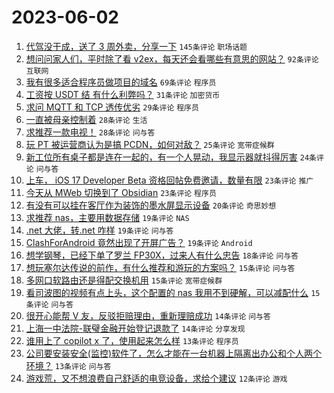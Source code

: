 # 2023-06-02

1. [代驾没干成，送了 3 周外卖，分享一下](https://www.v2ex.com/t/945105) `145条评论` `职场话题`
1. [想问问家人们，平时除了看 v2ex，每天还会看哪些有意思的网站？](https://www.v2ex.com/t/945107) `92条评论` `互联网`
1. [我有很多适合程序员做项目的域名](https://www.v2ex.com/t/945090) `69条评论` `程序员`
1. [工资按 USDT 结 有什么利弊吗？](https://www.v2ex.com/t/945198) `31条评论` `加密货币`
1. [求问 MQTT 和 TCP 透传优劣](https://www.v2ex.com/t/945166) `29条评论` `程序员`
1. [一直被母亲控制着](https://www.v2ex.com/t/945212) `28条评论` `生活`
1. [求推荐一款电视！](https://www.v2ex.com/t/945145) `28条评论` `问与答`
1. [玩 PT 被运营商认为是搞 PCDN，如何对敌？](https://www.v2ex.com/t/945132) `25条评论` `宽带症候群`
1. [新工位所有桌子都是连在一起的，有一个人晃动，我显示器就抖得厉害](https://www.v2ex.com/t/945115) `24条评论` `问与答`
1. [上车， iOS 17 Developer Beta 资格回帖免费邀请，数量有限](https://www.v2ex.com/t/945206) `23条评论` `推广`
1. [今天从 MWeb 切换到了 Obsidian](https://www.v2ex.com/t/945204) `23条评论` `程序员`
1. [有没有可以挂在客厅作为装饰的墨水屏显示设备](https://www.v2ex.com/t/945191) `20条评论` `奇思妙想`
1. [求推荐 nas，主要用数据存储](https://www.v2ex.com/t/945234) `19条评论` `NAS`
1. [.net 大佬，转.net 咋样](https://www.v2ex.com/t/945221) `19条评论` `问与答`
1. [ClashForAndroid 竟然出现了开屏广告？](https://www.v2ex.com/t/945110) `19条评论` `Android`
1. [想学钢琴，已经下单了罗兰 FP30X，过来人有什么忠告](https://www.v2ex.com/t/945171) `18条评论` `问与答`
1. [想玩塞尔达传说的前作，有什么推荐和游玩的方案吗？](https://www.v2ex.com/t/945199) `15条评论` `问与答`
1. [多网口软路由还是得配交换机用](https://www.v2ex.com/t/945170) `15条评论` `宽带症候群`
1. [看司波图的视频有点上头，这个配置的 nas 我用不到硬解，可以减配什么](https://www.v2ex.com/t/945108) `15条评论` `问与答`
1. [很开心能帮 V 友，反驳拒赔理由，重新理赔成功](https://www.v2ex.com/t/945147) `14条评论` `问与答`
1. [上海一中法院-联璧金融开始登记退款了](https://www.v2ex.com/t/945130) `14条评论` `分享发现`
1. [谁用上了 copilot x 了，使用起来怎么样](https://www.v2ex.com/t/945233) `13条评论` `程序员`
1. [公司要安装安全(监控)软件了，怎么才能在一台机器上隔离出办公和个人两个环境？](https://www.v2ex.com/t/945162) `13条评论` `问与答`
1. [游戏荒，又不想浪费自己舒适的电竞设备，求给个建议](https://www.v2ex.com/t/945257) `12条评论` `游戏`
